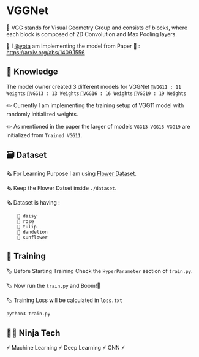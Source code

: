 
# VGGNet 

🛞 VGG stands for Visual Geometry Group and consists of blocks, where each block is composed of 2D Convolution and Max Pooling layers.

🛞 I [@yota](https://github.com/yotaAI) am Implementing the model from Paper 📄 : https://arxiv.org/abs/1409.1556



## 📝 Knowledge

The model owner created 3 different models for VGGNet
`📍VGG11 : 11 Weights`
`📍VGG13 : 13 Weights`
`📍VGG16 : 16 Weights`
`📍VGG19 : 19 Weights`

✏️ Currently I am implementing the training setup of VGG11 model with randomly initialized weights.

✏️ As mentioned in the paper the larger of models `VGG13 VGG16 VGG19` are initialized from `Trained VGG11`.
 

## 🗃️ Dataset

🗞️ For Learning Purpose I am using [Flower Dataset](https://www.kaggle.com/datasets/alxmamaev/flowers-recognition#).

🗞️ Keep the Flower Datset inside `./dataset`.

🗞️ Dataset is having : 
        
        🌼 daisy
        🌼 rose
        🌼 tulip
        🌼 dandelion
        🌼 sunflower


## 🤖 Training

🏷️ Before Starting Training  Check the `HyperParameter` section of `train.py`.

🏷️ Now run the `train.py` and Boom!🤯

🏷️ Training Loss will be calculated in `loss.txt`

```bash
python3 train.py
```

## 🥷🏻 Ninja Tech

⚡︎ Machine Learning ⚡︎ Deep Learning ⚡︎ CNN ⚡︎


